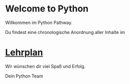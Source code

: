 # Welcome to Python

Willkommen im Python Pathway.

Du findest eine chronologische Anordnung aller Inhalte im
# [Lehrplan](lehrplan/lehrplan.md)

Wir wünschen dir viel Spaß und Erfolg.

Dein Python Team
